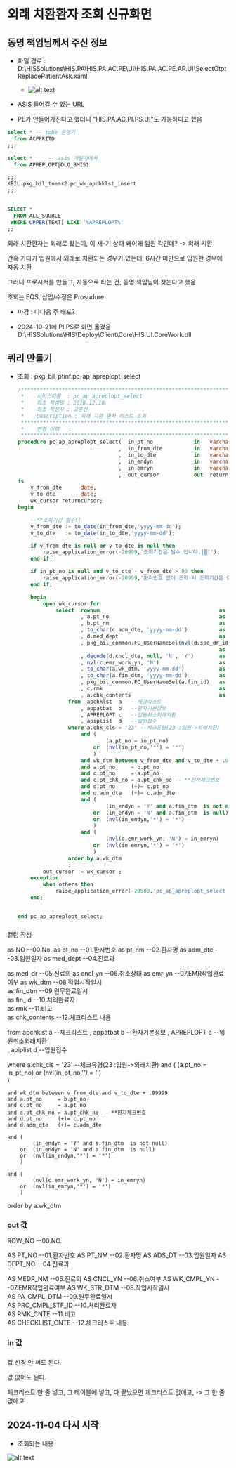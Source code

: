 

# 외래 치환환자 조회 신규화면
## 동명 책임님께서 주신 정보
- 파일 경로 : D:\HISSolutions\HIS.PA\HIS.PA.AC.PE\UI\HIS.PA.AC.PE.AP.UI\SelectOtptReplacePatientAsk.xaml

    - ![alt text](image.png)

- [ASIS 들어갈 수 있는 URL](http://app14.brmh.org/EMR/CCO/CCOMAN/login.aspx)


- PE가 안들어가진다고 했더니 "HIS.PA.AC.PI.PS.UI"도 가능하다고 했음
```sql
select * -- tobe 운영기
  from ACPPRITD
;;

select *     -- asis 개발기에서
  from APREPLOPT@DLO_BMIS1

;;;
XBIL.pkg_bil_toemr2.pc_wk_apchklst_insert
;;;


SELECT *
  FROM ALL_SOURCE
 WHERE UPPER(TEXT) LIKE '%APREPLOPT%'
;;
```

외래 치환환자는 외래로 왔는데, 이 새-기 상태 왜이래 입원 각인데? -> 외래 치환

간혹 가다가 입원에서 외래로 치환되는 경우가 있는데, 6시간 미만으로 입원한 경우에 자동 치환

그러니 프로시저를 만들고, 자동으로 타는 건, 동명 책임님이 찾는다고 했음

조회는 EQS, 삽입/수정은 Prosudure


- 마감 : 다다음 주 배포?


- 2024-10-21에 PI.PS로 화면 옮겼음
D:\HISSolutions\HIS\Deploy\Client\Core\HIS.UI.CoreWork.dll
## 쿼리 만들기

- 조회 : pkg_bil_ptinf.pc_ap_apreplopt_select

    ```sql
    /***********************************************************************************
     *    서비스이름  : pc_ap_apreplopt_select
     *    최초 작성일 : 2018.12.18
     *    최초 작성자 : 고훈선
     *    Description : 외래 지환 환자 리스트 조회
     ***********************************************************************************
     *    변경 이력   :
     ***********************************************************************************/
    procedure pc_ap_apreplopt_select(  in_pt_no             in   varchar2  		-- 환자번호
                                   	,  in_from_dte          in   varchar2  		-- 시작일자 
                                   	,  in_to_dte           	in   varchar2  		-- 종료일자
                                   	,  in_endyn             in   varchar2 	    -- 원무완료 
                                   	,  in_emryn             in   varchar2 	    -- EMR완료	
                                   	,  out_cursor           out  returncursor)
    is                         
    	v_from_dte    	date;
    	v_to_dte      	date;  
        wk_cursor returncursor;
    begin

        --**조회기간 필수!!
        v_from_dte := to_date(in_from_dte,'yyyy-mm-dd');
       	v_to_dte   := to_date(in_to_dte,'yyyy-mm-dd');
    
        if v_from_dte is null or v_to_dte is null then
        	raise_application_error(-20999,'조회기간은 필수 입니다.|▒|');
        end if;

        if in_pt_no is null and v_to_dte - v_from_dte > 90 then
            raise_application_error(-20999,'환자번호 없이 조회 시 조회기간은 90일을 초과 할 수 없숩니다.|▒|');
        end if;

        begin
           	open wk_cursor for	 
    			select 	rownum    									as NO			--00.No.
    					, a.pt_no               					as pt_no		--01.환자번호
    					, b.pt_nm									as pt_nm		--02.환자명
    					, to_char(c.adm_dte, 'yyyy-mm-dd')			as adm_dte		--03.입원일자 
    					, d.med_dept								as med_dept		--04.진료과	
    					, pkg_bil_common.FC_UserNameSel(nvl(d.spc_dr_id,spc_dr2_id))|| '(' ||nvl(d.spc_dr_id,spc_dr2_id)||')'				
    																as med_dr		--05.진료의 
    					, decode(d.cncl_dte, null, 'N', 'Y')		as cncl_yn		--06.취소상태
    					, nvl(c.emr_work_yn, 'N')					as emr_yn		--07.EMR작업완료여부
    					, to_char(a.wk_dtm, 'yyyy-mm-dd')   		as wk_dtm 		--08.작업시작일시  
    					, to_char(a.fin_dtm, 'yyyy-mm-dd')  		as fin_dtm		--09.원무완료일시  					
    					, pkg_bil_common.FC_UserNameSel(a.fin_id)  	as fin_id		--10.처리완료자  					
    					, c.rmk           							as rmk			--11.비고  
    					, a.chk_contents        					as chk_contents	--12.체크리스트 내용  
    				from  apchklst  a   --체크리스트
    					, appatbat 	b   --환자기본정보
    					, APREPLOPT c   --입원취소외래치환   
    					, apiplist 	d 	--입원접수
    				where a.chk_cls = '23' --체크유형(23 :입원->외래치환)
    					and (
    	                        (a.pt_no = in_pt_no)
    	                    or	(nvl(in_pt_no,'*') = '*')  
    	                    )
    					and wk_dtm between v_from_dte and v_to_dte + .99999
    					and a.pt_no 	= b.pt_no
    					and c.pt_no 	= a.pt_no
    					and c.pt_chk_no = a.pt_chk_no -- **환자체크번호
    					and d.pt_no		(+)= c.pt_no
    					and d.adm_dte	(+)= c.adm_dte
    					and (
    	                        (in_endyn = 'Y' and a.fin_dtm  is not null)
    	                    or  (in_endyn = 'N' and a.fin_dtm  is null)
    	                    or  (nvl(in_endyn,'*') = '*')  
    	                    )
    	                and (
    	                        (nvl(c.emr_work_yn, 'N') = in_emryn)
    	                    or  (nvl(in_emryn,'*') = '*')  
    	                    )    
    	            order by a.wk_dtm         
    				;	
    		out_cursor := wk_cursor ;   
    	exception
    	    when others then
    	        raise_application_error(-20500,'pc_ap_apreplopt_select : 조회중 오류가 발생하였습니다' || chr(13) || sqlcode || chr(13) || sqlerrm);    
     	end;
    
    
    end pc_ap_apreplopt_select;
    ```

### 
컬럼 작성

as NO			--00.No.
as pt_no		--01.환자번호
as pt_nm		--02.환자명
as adm_dte		--03.입원일자 
as med_dept		--04.진료과	

as med_dr		--05.진료의 
as cncl_yn		--06.취소상태
as emr_yn		--07.EMR작업완료여부
as wk_dtm 		--08.작업시작일시  
as fin_dtm		--09.원무완료일시  					
as fin_id		--10.처리완료자  					
as rmk			--11.비고  
as chk_contents	--12.체크리스트 내용  



from  apchklst  a   --체크리스트
	, appatbat 	b   --환자기본정보
	, APREPLOPT c   --입원취소외래치환   
	, apiplist 	d 	--입원접수


where a.chk_cls = '23' --체크유형(23 :입원->외래치환)
	and (
            (a.pt_no = in_pt_no)
        or	(nvl(in_pt_no,'*') = '*')  
        )

	and wk_dtm between v_from_dte and v_to_dte + .99999
	and a.pt_no 	= b.pt_no
	and c.pt_no 	= a.pt_no
	and c.pt_chk_no = a.pt_chk_no -- **환자체크번호
	and d.pt_no		(+)= c.pt_no
	and d.adm_dte	(+)= c.adm_dte

	and (
            (in_endyn = 'Y' and a.fin_dtm  is not null)
        or  (in_endyn = 'N' and a.fin_dtm  is null)
        or  (nvl(in_endyn,'*') = '*')  
        )

    and (
            (nvl(c.emr_work_yn, 'N') = in_emryn)
        or  (nvl(in_emryn,'*') = '*')  
        )    

order by a.wk_dtm  


### out 값

ROW_NO			        --00.NO.

AS PT_NO		        --01.환자번호
AS PT_NM		        --02.환자명
AS ADS_DT		        --03.입원일자 
AS DEPT_NO		        --04.진료과	

AS MEDR_NM		        --05.진료의 
AS CNCL_YN		        --06.취소여부
AS WK_CMPL_YN		    --07.EMR작업완료여부
AS WK_STR_DTM 		    --08.작업시작일시  
AS PA_CMPL_DTM		    --09.원무완료일시  					
AS PRO_CMPL_STF_ID		--10.처리완료자  					
AS RMK_CNTE			    --11.비고  
AS CHECKLIST_CNTE	    --12.체크리스트 내용   

### in 값





### 
값 신경 안 써도 된다. 

값 없어도 된다. 

체크리스트 한 줄 넣고, 그 테이블에 넣고, 다 끝났으면 체크리스트 없애고, -> 그 한 줄 없애고





## 2024-11-04 다시 시작

- 조회되는 내용

![alt text](image-1.png)
